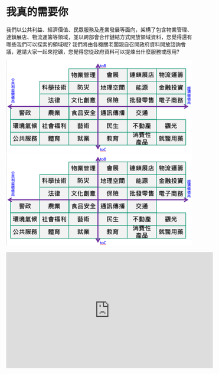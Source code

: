# 我真的需要你

我們以公共利益、經濟價值、民眾服務及產業發展等面向，架構了包含物業管理、連鎖展店、物流運籌等領域，並以跨部會合作鏈結方式開放領域資料，您覺得還有哪些我們可以探索的領域呢?
我們將由各機關老闆親自召開政府資料開放諮詢會議，邀請大家一起來挖礦，您覺得您從政府資料可以提煉出什麼服務或應用? 

![This is ４４.png](４４.png)
![This is 33.png](33.png)

<iframe width="560" height="315" src="https://www.youtube.com/embed/pB32-0SotQE" frameborder="0" allowfullscreen></iframe>